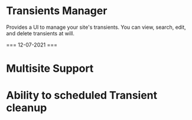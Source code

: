 Transients Manager
==================

Provides a UI to manage your site's transients. You can view, search, edit, and delete transients at will.

=== 12-07-2021 ===
# Multisite Support
# Ability to scheduled Transient cleanup
